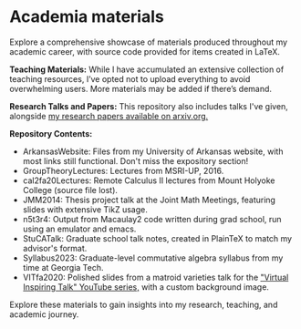 # Academia materials

Explore a comprehensive showcase of materials produced throughout my academic career, with source code provided for items created in LaTeX.

**Teaching Materials:** While I have accumulated an extensive collection of teaching resources, I’ve opted not to upload everything to avoid overwhelming users. More materials may be added if there’s demand.

**Research Talks and Papers:** This repository also includes talks I've given, alongside [my research papers available on arxiv.org.](https://arxiv.org/search/math?query=Wheeler%2C+Ashley&searchtype=author&abstracts=show&order=-announced_date_first&size=50)   

**Repository Contents:**
- ArkansasWebsite: Files from my University of Arkansas website, with most links still functional. Don't miss the expository section!
- GroupTheoryLectures: Lectures from MSRI-UP, 2016.
- cal2fa20Lectures: Remote Calculus II lectures from Mount Holyoke College (source file lost).
- JMM2014: Thesis project talk at the Joint Math Meetings, featuring slides with extensive TikZ usage.
- n5t3r4: Output from Macaulay2 code written during grad school, run using an emulator and emacs.
- StuCATalk: Graduate school talk notes, created in PlainTeX to match my advisor's format.
- Syllabus2023: Graduate-level commutative algebra syllabus from my time at Georgia Tech.
- VITfa2020: Polished slides from a matroid varieties talk for the ["Virtual Inspiring Talk" YouTube series,](https://www.youtube.com/watch?v=n2BLDSyJqew&list=PLVDqIaLqAssM8_EftT-1l4OGmtpLFjeur&index=1&t=0s&ab_channel=AshleyK.Wheeler) with a custom background image.

Explore these materials to gain insights into my research, teaching, and academic journey.
